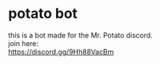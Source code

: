 # potato bot

this is a bot made for the Mr. Potato discord.  
join here:  
https://discord.gg/9Hh88VacBm

